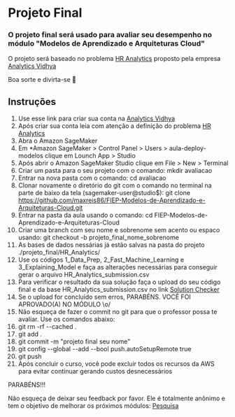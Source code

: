 # Projeto Final

### O projeto final será usado para avaliar seu desempenho no módulo "Modelos de Aprendizado e Arquiteturas Cloud"

O projeto será baseado no problema [HR Analytics](https://datahack.analyticsvidhya.com/contest/wns-analytics-hackathon-2018-1/) proposto pela empresa [Analytics Vidhya](https://www.analyticsvidhya.com/)


Boa sorte e divirta-se 🚀


## Instruções

1. Use esse link para criar sua conta na [Analytics Vidhya](https://id.analyticsvidhya.com/auth/signup)
2. Após criar sua conta leia com atenção a definição do problema [HR Analytics](https://datahack.analyticsvidhya.com/contest/wns-analytics-hackathon-2018-1/#ProblemStatement)
3. Abra o Amazon SageMaker
4. Em *Amazon SageMaker > Control Panel > Users > aula-deploy-modelos clique em Lounch App > Studio
5. Após abrir o Amazon SageMaker Studio clique em File > New > Terminal
6. Criar um pasta para o seu projeto com o comando: mkdir avaliacao
7. Entrar na nova pasta com o comando: cd avaliacao
8. Clonar novamente o diretório do git com o comando no terminal na parte de baixo da tela (sagemaker-user@studio$): git clone https://github.com/maxreis86/FIEP-Modelos-de-Aprendizado-e-Arquiteturas-Cloud.git
9. Entrar na pasta da aula usando o comando: cd FIEP-Modelos-de-Aprendizado-e-Arquiteturas-Cloud
10. Criar uma branch com seu nome e sobrenome sem acento ou espaco usando: git checkout -b projeto_final_nome_sobrenome
11. As bases de dados nessárias já estão salvas na pasta do projeto ./projeto_final/HR_Analytics/
12. Use os códigos 1_Data_Prep, 2_Fast_Machine_Learning e 3_Explaining_Model e faça as alterações necessárias para conseguir gerar o arquivo HR_Analytics_submission.csv
13. Para verificar o resultado da sua solução faça o upload do seu código final e da base HR_Analytics_submission.csv no link [Solution Checker](https://datahack.analyticsvidhya.com/contest/wns-analytics-hackathon-2018-1/#SolutionChecker)
14. Se o upload for concluído sem erros, PARABÉNS. VOCÊ FOI APROVADO(A) NO MÓDULO \o/
15. Não esqueça de fazer o commit no git para que o professor possa te avaliar. Use os comandos abaixo:
16. git rm -rf --cached .
17. git add .
18. git commit -m "projeto final seu nome"
19. git config --global --add --bool push.autoSetupRemote true
20. git push
21. Após concluir o curso, você pode excluir todos os recursos da AWS para evitar continuar gerando custos desnecessários

PARABÉNS!!!

Não esqueça de deixar seu feedback por favor. Ele é totalmente anônimo e tem o objetivo de melhorar os próximos módulos:
[Pesquisa](https://forms.gle/rBPcBuqtg1FUWY57A)
